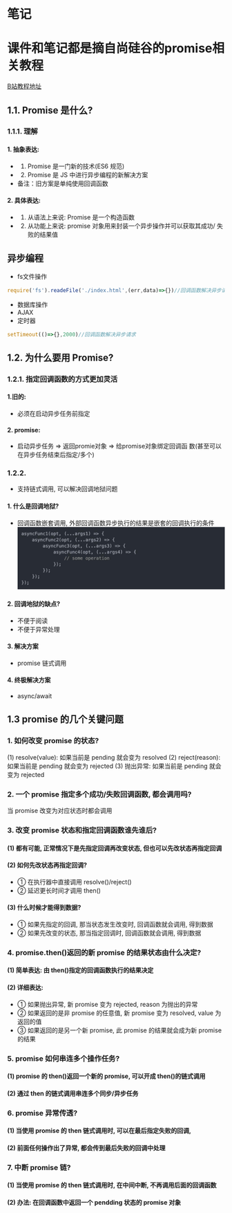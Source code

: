# 笔记
# 课件和笔记都是摘自尚硅谷的promise相关教程
[B站教程地址](https://www.bilibili.com/video/BV1GA411x7z1/?spm_id_from=333.999.header_right.fav_list.click&vd_source=5b3402369f2047c6a7873145482528ad)
## 1.1. Promise 是什么?
###  1.1.1. 理解
####   1. 抽象表达: 
* 1) Promise 是一门新的技术(ES6 规范)
* 2) Promise 是 JS 中进行异步编程的新解决方案
*    备注：旧方案是单纯使用回调函数
#### 2. 具体表达:
* 1) 从语法上来说: Promise 是一个构造函数
* 2) 从功能上来说: promise 对象用来封装一个异步操作并可以获取其成功/ 失败的结果值
## 异步编程
* fs文件操作
```javascript
require('fs').readeFile('./index.html',(err,data)=>{})//回调函数解决异步请求
```
* 数据库操作
* AJAX
* 定时器
```javascript  
setTimeout(()=>{},2000)//回调函数解决异步请求
```

## 1.2. 为什么要用 Promise?
### 1.2.1. 指定回调函数的方式更加灵活
#### 1.旧的:
*  必须在启动异步任务前指定
#### 2. promise:
*  启动异步任务 => 返回promie对象 => 给promise对象绑定回调函
数(甚至可以在异步任务结束后指定/多个)
### 1.2.2. 
* 支持链式调用, 可以解决回调地狱问题
#### 1. 什么是回调地狱? 
* 回调函数嵌套调用, 外部回调函数异步执行的结果是嵌套的回调执行的条件
  <img src="课件\回调地狱.jpg">
#### 2. 回调地狱的缺点? 
* 不便于阅读
* 不便于异常处理
#### 3. 解决方案
* promise 链式调用
#### 4. 终极解决方案
* async/await

## 1.3 promise 的几个关键问题
### 1. 如何改变 promise 的状态?
(1) resolve(value): 如果当前是 pending 就会变为 resolved
(2) reject(reason): 如果当前是 pending 就会变为 rejected
(3) 抛出异常: 如果当前是 pending 就会变为 rejected
### 2. 一个 promise 指定多个成功/失败回调函数, 都会调用吗?
当 promise 改变为对应状态时都会调用
### 3. 改变 promise 状态和指定回调函数谁先谁后?
#### (1) 都有可能, 正常情况下是先指定回调再改变状态, 但也可以先改状态再指定回调
#### (2) 如何先改状态再指定回调?
* ① 在执行器中直接调用 resolve()/reject()
* ② 延迟更长时间才调用 then()
#### (3) 什么时候才能得到数据?
* ① 如果先指定的回调, 那当状态发生改变时, 回调函数就会调用, 得到数据
* ② 如果先改变的状态, 那当指定回调时, 回调函数就会调用, 得到数据
### 4. promise.then()返回的新 promise 的结果状态由什么决定?
#### (1) 简单表达: 由 then()指定的回调函数执行的结果决定
#### (2) 详细表达:
* ① 如果抛出异常, 新 promise 变为 rejected, reason 为抛出的异常
* ② 如果返回的是非 promise 的任意值, 新 promise 变为 resolved, value 为返回的值
* ③ 如果返回的是另一个新 promise, 此 promise 的结果就会成为新 promise 的结果
### 5. promise 如何串连多个操作任务?
#### (1) promise 的 then()返回一个新的 promise, 可以开成 then()的链式调用
#### (2) 通过 then 的链式调用串连多个同步/异步任务
### 6. promise 异常传透?
#### (1) 当使用 promise 的 then 链式调用时, 可以在最后指定失败的回调, 
#### (2) 前面任何操作出了异常, 都会传到最后失败的回调中处理
### 7. 中断 promise 链?
#### (1) 当使用 promise 的 then 链式调用时, 在中间中断, 不再调用后面的回调函数
#### (2) 办法: 在回调函数中返回一个 pendding 状态的 promise 对象